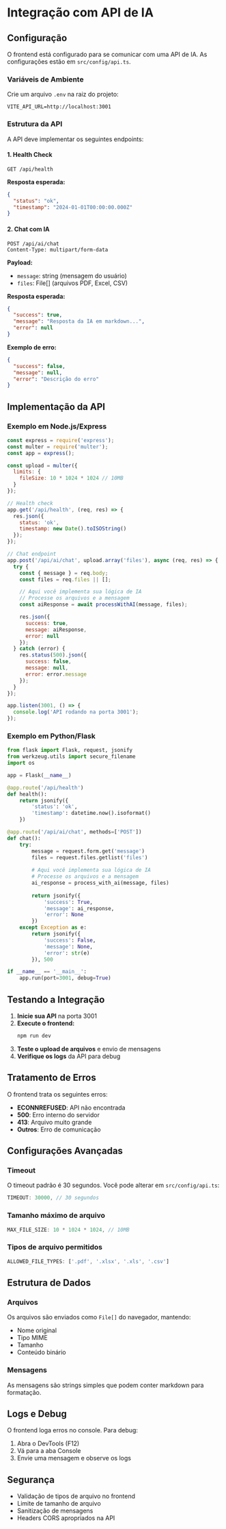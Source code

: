 # Integração com API de IA

## Configuração

O frontend está configurado para se comunicar com uma API de IA. As configurações estão em `src/config/api.ts`.

### Variáveis de Ambiente

Crie um arquivo `.env` na raiz do projeto:

```env
VITE_API_URL=http://localhost:3001
```

### Estrutura da API

A API deve implementar os seguintes endpoints:

#### 1. Health Check
```
GET /api/health
```
**Resposta esperada:**
```json
{
  "status": "ok",
  "timestamp": "2024-01-01T00:00:00.000Z"
}
```

#### 2. Chat com IA
```
POST /api/ai/chat
Content-Type: multipart/form-data
```

**Payload:**
- `message`: string (mensagem do usuário)
- `files`: File[] (arquivos PDF, Excel, CSV)

**Resposta esperada:**
```json
{
  "success": true,
  "message": "Resposta da IA em markdown...",
  "error": null
}
```

**Exemplo de erro:**
```json
{
  "success": false,
  "message": null,
  "error": "Descrição do erro"
}
```

## Implementação da API

### Exemplo em Node.js/Express

```javascript
const express = require('express');
const multer = require('multer');
const app = express();

const upload = multer({
  limits: {
    fileSize: 10 * 1024 * 1024 // 10MB
  }
});

// Health check
app.get('/api/health', (req, res) => {
  res.json({
    status: 'ok',
    timestamp: new Date().toISOString()
  });
});

// Chat endpoint
app.post('/api/ai/chat', upload.array('files'), async (req, res) => {
  try {
    const { message } = req.body;
    const files = req.files || [];

    // Aqui você implementa sua lógica de IA
    // Processe os arquivos e a mensagem
    const aiResponse = await processWithAI(message, files);

    res.json({
      success: true,
      message: aiResponse,
      error: null
    });
  } catch (error) {
    res.status(500).json({
      success: false,
      message: null,
      error: error.message
    });
  }
});

app.listen(3001, () => {
  console.log('API rodando na porta 3001');
});
```

### Exemplo em Python/Flask

```python
from flask import Flask, request, jsonify
from werkzeug.utils import secure_filename
import os

app = Flask(__name__)

@app.route('/api/health')
def health():
    return jsonify({
        'status': 'ok',
        'timestamp': datetime.now().isoformat()
    })

@app.route('/api/ai/chat', methods=['POST'])
def chat():
    try:
        message = request.form.get('message')
        files = request.files.getlist('files')
        
        # Aqui você implementa sua lógica de IA
        # Processe os arquivos e a mensagem
        ai_response = process_with_ai(message, files)
        
        return jsonify({
            'success': True,
            'message': ai_response,
            'error': None
        })
    except Exception as e:
        return jsonify({
            'success': False,
            'message': None,
            'error': str(e)
        }), 500

if __name__ == '__main__':
    app.run(port=3001, debug=True)
```

## Testando a Integração

1. **Inicie sua API** na porta 3001
2. **Execute o frontend:**
   ```bash
   npm run dev
   ```
3. **Teste o upload de arquivos** e envio de mensagens
4. **Verifique os logs** da API para debug

## Tratamento de Erros

O frontend trata os seguintes erros:

- **ECONNREFUSED**: API não encontrada
- **500**: Erro interno do servidor
- **413**: Arquivo muito grande
- **Outros**: Erro de comunicação

## Configurações Avançadas

### Timeout
O timeout padrão é 30 segundos. Você pode alterar em `src/config/api.ts`:

```typescript
TIMEOUT: 30000, // 30 segundos
```

### Tamanho máximo de arquivo
```typescript
MAX_FILE_SIZE: 10 * 1024 * 1024, // 10MB
```

### Tipos de arquivo permitidos
```typescript
ALLOWED_FILE_TYPES: ['.pdf', '.xlsx', '.xls', '.csv']
```

## Estrutura de Dados

### Arquivos
Os arquivos são enviados como `File[]` do navegador, mantendo:
- Nome original
- Tipo MIME
- Tamanho
- Conteúdo binário

### Mensagens
As mensagens são strings simples que podem conter markdown para formatação.

## Logs e Debug

O frontend loga erros no console. Para debug:

1. Abra o DevTools (F12)
2. Vá para a aba Console
3. Envie uma mensagem e observe os logs

## Segurança

- Validação de tipos de arquivo no frontend
- Limite de tamanho de arquivo
- Sanitização de mensagens
- Headers CORS apropriados na API 